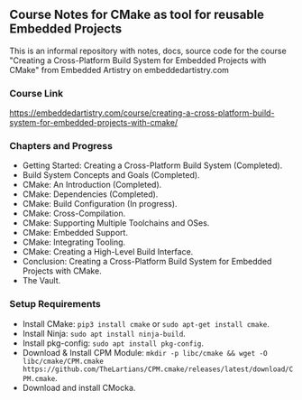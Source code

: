 ## Course Notes for CMake as tool for reusable Embedded Projects

This is an informal repository with notes, docs, source code for the course "Creating a Cross-Platform Build System for Embedded Projects with CMake" from Embedded Artistry on embeddedartistry.com

### Course Link

https://embeddedartistry.com/course/creating-a-cross-platform-build-system-for-embedded-projects-with-cmake/

### Chapters and Progress

- Getting Started: Creating a Cross-Platform Build System (Completed).
- Build System Concepts and Goals (Completed).
- CMake: An Introduction (Completed).
- CMake: Dependencies (Completed).
- CMake: Build Configuration (In progress).
- CMake: Cross-Compilation.
- CMake: Supporting Multiple Toolchains and OSes.
- CMake: Embedded Support.
- CMake: Integrating Tooling.
- CMake: Creating a High-Level Build Interface.
- Conclusion: Creating a Cross-Platform Build System for Embedded Projects with CMake.
- The Vault.

### Setup Requirements

- Install CMake: `pip3 install cmake` or `sudo apt-get install cmake`.
- Install Ninja: `sudo apt install ninja-build`.
- Install pkg-config: `sudo apt install pkg-config`.
- Download & Install CPM Module: `mkdir -p libc/cmake && wget -O libc/cmake/CPM.cmake https://github.com/TheLartians/CPM.cmake/releases/latest/download/CPM.cmake`.
- Download and install CMocka.